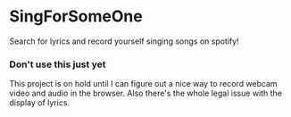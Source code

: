 # SingForSomeOne
Search for lyrics and record yourself singing songs on spotify!

### Don't use this just yet
This project is on hold until I can figure out a nice way to record webcam video and audio in the browser. Also there's the whole legal issue with the display of lyrics.
